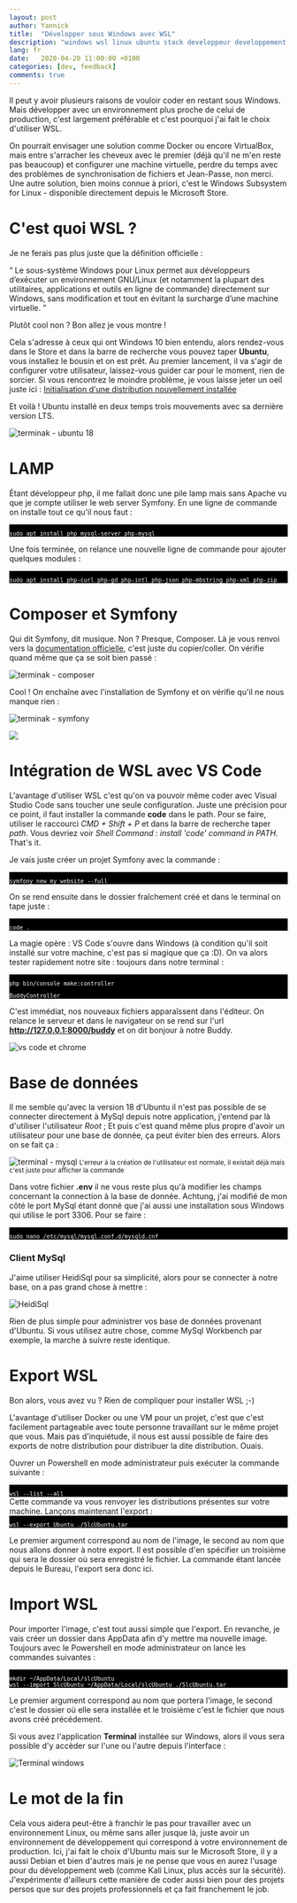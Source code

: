 ```yaml
---
layout: post
author: Yannick
title:  "Développer sous Windows avec WSL"
description: "windows wsl linux ubuntu stack developpeur developpement web"
lang: fr
date:   2020-04-20 11:00:00 +0100
categories: [dev, feedback]
comments: true
---
```


Il peut y avoir plusieurs raisons de vouloir coder en restant sous Windows. Mais développer avec un environnement plus proche de celui de production, c'est largement préférable et c'est pourquoi j'ai fait le choix d'utiliser WSL.

On pourrait envisager une solution comme Docker ou encore VirtualBox, mais entre s'arracher les cheveux avec le premier (déjà qu'il ne m'en reste pas beaucoup) et configurer une machine virtuelle, perdre du temps avec des problèmes de synchronisation de fichiers et Jean-Passe, non merci. Une autre solution, bien moins connue à priori, c'est le Windows Subsystem for Linux - disponible directement depuis le Microsoft Store.

# C'est quoi WSL ?

Je ne ferais pas plus juste que la définition officielle :

<q> Le sous-système Windows pour Linux permet aux développeurs d’exécuter un environnement GNU/Linux (et notamment la plupart des utilitaires, applications et outils en ligne de commande) directement sur Windows, sans modification et tout en évitant la surcharge d’une machine virtuelle. </q>

Plutôt cool non ? Bon allez je vous montre !

Cela s'adresse à ceux qui ont Windows 10 bien entendu, alors rendez-vous dans le Store et dans la barre de recherche vous pouvez taper **Ubuntu**, vous installez le bousin et on est prêt. Au premier lancement, il va s'agir de configurer votre utilisateur, laissez-vous guider car pour le moment, rien de sorcier. Si vous rencontrez le moindre problème, je vous laisse jeter un oeil juste ici : [Initialisation d'une distribution nouvellement installée](https://docs.microsoft.com/fr-fr/windows/wsl/initialize-distro)

Et voilà ! Ubuntu installé en deux temps trois mouvements avec sa dernière version LTS.

![terminak - ubuntu 18](/assets/images/wsl/terminal.png)

# LAMP

Étant développeur php, il me fallait donc une pile lamp mais sans Apache vu que je compte utiliser le web server Symfony. En une ligne de commande on installe tout ce qu'il nous faut :

<div style="background-color: black; text-align: left; font-size: 12px; color: white;">
<code>
sudo apt install php mysql-server php-mysql
</code>
</div>

Une fois terminée, on relance une nouvelle ligne de commande pour ajouter quelques modules :

<div style="background-color: black; text-align: left; font-size: 12px; color: white;">
<code>
sudo apt install php-curl php-gd php-intl php-json php-mbstring php-xml php-zip
</code>
</div>

# Composer et Symfony

Qui dit Symfony, dit musique. Non ? Presque, Composer. Là je vous renvoi vers la [documentation officielle](https://getcomposer.org/download/), c'est juste du copier/coller. On vérifie quand même que ça se soit bien passé :

![terminak - composer](/assets/images/wsl/composer.png)

Cool ! On enchaîne avec l'installation de Symfony et on vérifie qu'il ne nous manque rien :

![terminak - symfony](/assets/images/wsl/symfony.png)

<img style="display: block; margin-left: auto; margin-right: auto;" src="https://media.giphy.com/media/DqZKCC1rRht8FmnKbv/giphy.gif">

# Intégration de WSL avec VS Code

L'avantage d'utiliser WSL c'est qu'on va pouvoir même coder avec Visual Studio Code sans toucher une seule configuration. Juste une précision pour ce point, il faut installer la commande **code** dans le path. Pour se faire, utiliser le raccourci *CMD + Shift + P* et dans la barre de recherche taper *path*. Vous devriez voir *Shell Command : install 'code' command in PATH*. That's it.

Je vais juste créer un projet Symfony avec la commande : 

<div style="background-color: black; text-align: left; font-size: 12px; color: white;">
<code>
symfony new my_website --full
</code>
</div>

On se rend ensuite dans le dossier fraîchement créé et dans le terminal on tape juste :

<div style="background-color: black; text-align: left; font-size: 12px; color: white;">
<code>
code .
</code>
</div>

La magie opère : VS Code s'ouvre dans Windows (à condition qu'il soit installé sur votre machine, c'est pas si magique que ça :D).
On va alors tester rapidement notre site : toujours dans notre terminal :

<div style="background-color: black; text-align: left; font-size: 12px; color: white;">
<code>
php bin/console make:controller
</code>
</div>

<div style="background-color: black; text-align: left; font-size: 12px; color: white;">
<code>
BuddyController
</code>
</div>

C'est immédiat, nos nouveaux fichiers apparaîssent dans l'éditeur. On relance le serveur et dans le navigateur on se rend sur l'url **http://127.0.0.1:8000/buddy** et on dit bonjour à notre Buddy.

![vs code et chrome](/assets/images/wsl/buddy.png)

# Base de données

Il me semble qu'avec la version 18 d'Ubuntu il n'est pas possible de se connecter directement à MySql depuis notre application, j'entend par là d'utiliser l'utilisateur *Root* ; Et puis c'est quand même plus propre d'avoir un utilisateur pour une base de donnée, ça peut éviter bien des erreurs. Alors on se fait ça :

![terminal - mysql](/assets/images/wsl/create_db_db_user.png)
<small>L'erreur à la création de l'utilisateur est normale, il existait déjà mais c'est juste pour afficher la commande</small>

Dans votre fichier **.env** il ne vous reste plus qu'à modifier les champs concernant la connection à la base de donnée. Achtung, j'ai modifié de mon côté le port MySql étant donné que j'ai aussi une installation sous Windows qui utilise le port 3306. Pour se faire :

<div style="background-color: black; text-align: left; font-size: 12px; color: white;">
<code>
sudo nano /etc/mysql/mysql.conf.d/mysqld.cnf
</code>
</div>

### Client MySql

J'aime utiliser HeidiSql pour sa simplicité, alors pour se connecter à notre base, on a pas grand chose à mettre :

![HeidiSql](/assets/images/wsl/heidisql.png)

Rien de plus simple pour administrer vos base de données provenant d'Ubuntu. Si vous utilisez autre chose, comme MySql Workbench par exemple, la marche à suivre reste identique.

# Export WSL

Bon alors, vous avez vu ? Rien de compliquer pour installer WSL ;-)

L'avantage d'utiliser Docker ou une VM pour un projet, c'est que c'est facilement partageable avec toute personne travaillant sur le même projet que vous. Mais pas d'inquiétude, il nous est aussi possible de faire des exports de notre distribution pour distribuer la dite distribution. Ouais.

Ouvrer un Powershell en mode administrateur puis exécuter la commande suivante :

<div style="background-color: black; text-align: left; font-size: 12px; color: white;">
<code>
wsl --list --all
</code>
</div>
Cette commande va vous renvoyer les distributions présentes sur votre machine. Lançons maintenant l'export :

<div style="background-color: black; text-align: left; font-size: 12px; color: white;">
<code>
wsl --export Ubuntu ./SlcUbuntu.tar
</code>
</div>

Le premier argument correspond au nom de l'image, le second au nom que nous allons donner à notre export. Il est possible d'en spécifier un troisième qui sera le dossier où sera enregistré le fichier. La commande étant lancée depuis le Bureau, l'export sera donc ici.

# Import WSL

Pour importer l'image, c'est tout aussi simple que l'export. En revanche, je vais créer un dossier dans AppData afin d'y mettre ma nouvelle image. Toujours avec le Powershell en mode administrateur on lance les commandes suivantes :

<div style="background-color: black; text-align: left; font-size: 12px; color: white;">
<code>
mkdir ~/AppData/Local/slcUbuntu
wsl --import SlcUbuntu ~/AppData/Local/slcUbuntu ./SlcUbuntu.tar
</code>
</div>

Le premier argument correspond au nom que portera l'image, le second c'est le dossier où elle sera installée et le troisième c'est le fichier que nous avons créé précédement.

Si vous avez l'application **Terminal** installée sur Windows, alors il vous sera possible d'y accèder sur l'une ou l'autre depuis l'interface :

![Terminal windows](/assets/images/wsl/powershell.png)

# Le mot de la fin

Cela vous aidera peut-être à franchir le pas pour travailler avec un environnement Linux, ou même sans aller jusque là, juste avoir un environnement de développement qui correspond à votre environnement de production. Ici, j'ai fait le choix d'Ubuntu mais sur le Microsoft Store, il y a aussi Debian et bien d'autres mais je ne pense que vous en aurez l'usage pour du développement web (comme Kali Linux, plus accès sur la sécurité). J'expérimente d'ailleurs cette manière de coder aussi bien pour des projets persos que sur des projets professionnels et ça fait franchement le job.